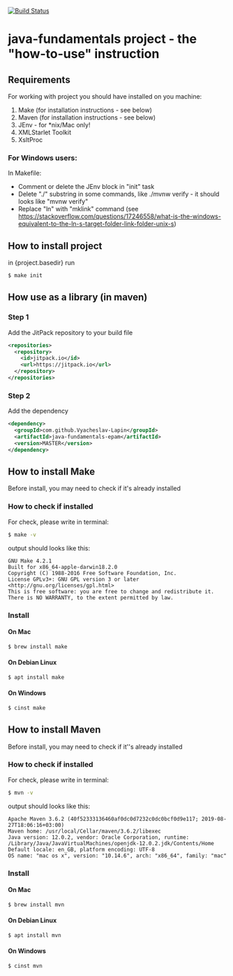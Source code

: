 [![Build Status](https://travis-ci.com/Vyacheslav-Lapin/java-fundamentals-epam.svg?branch=master)](https://travis-ci.com/Vyacheslav-Lapin/java-fundamentals)

# java-fundamentals project - the "how-to-use" instruction

## Requirements
For working with project you should have installed on you machine:
   1. Make (for installation instructions - see below)
   2. Maven (for installation instructions - see below)
   3. JEnv - for *nix/Mac only!
   4. XMLStarlet Toolkit
   5. XsltProc

### For Windows users:
In Makefile:  
   - Comment or delete the JEnv block in "init" task
   - Delete "./" substring in some commands, like ./mvnw verify - it should looks like "mvnw verify"
   - Replace "ln" with "mklink" command (see https://stackoverflow.com/questions/17246558/what-is-the-windows-equivalent-to-the-ln-s-target-folder-link-folder-unix-s)

## How to install project
in {project.basedir} run
```sh
$ make init
```  
## How use as a library (in maven)
### Step 1
Add the JitPack repository to your build file  
```xml
<repositories>
  <repository>
    <id>jitpack.io</id>
    <url>https://jitpack.io</url>
  </repository>
</repositories>
```  
### Step 2
Add the dependency 
```xml
<dependency>
  <groupId>com.github.Vyacheslav-Lapin</groupId>
  <artifactId>java-fundamentals-epam</artifactId>
  <version>MASTER</version>
</dependency>
```  
## How to install Make
Before install, you may need to check if it\'s already installed
### How to check if installed
For check, please write in terminal:
```sh
$ make -v
```  
output should looks like this:  
```text
GNU Make 4.2.1
Built for x86_64-apple-darwin18.2.0
Copyright (C) 1988-2016 Free Software Foundation, Inc.
License GPLv3+: GNU GPL version 3 or later <http://gnu.org/licenses/gpl.html>
This is free software: you are free to change and redistribute it.
There is NO WARRANTY, to the extent permitted by law.
```  

### Install
#### On Mac
```sh
$ brew install make
```  
#### On Debian Linux
```sh
$ apt install make
```  
#### On Windows
```sh
$ cinst make
```  

## How to install Maven
Before install, you may need to check if it''s already installed
### How to check if installed
For check, please write in terminal:
```sh
$ mvn -v
```  
output should looks like this:  
```text
Apache Maven 3.6.2 (40f52333136460af0dc0d7232c0dc0bcf0d9e117; 2019-08-27T18:06:16+03:00)
Maven home: /usr/local/Cellar/maven/3.6.2/libexec
Java version: 12.0.2, vendor: Oracle Corporation, runtime: /Library/Java/JavaVirtualMachines/openjdk-12.0.2.jdk/Contents/Home
Default locale: en_GB, platform encoding: UTF-8
OS name: "mac os x", version: "10.14.6", arch: "x86_64", family: "mac"
```  

### Install
#### On Mac
```sh
$ brew install mvn
```  
#### On Debian Linux
```sh
$ apt install mvn
```  
#### On Windows
```sh
$ cinst mvn
```  

